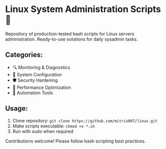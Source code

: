 # Linux System Administration Scripts 🐧

Repository of production-tested bash scripts for Linux servers administration. 
Ready-to-use solutions for daily sysadmin tasks.

## Categories:
- 🔍 Monitoring & Diagnostics
- 🔧 System Configuration
- 🛡️ Security Hardening
- 🚀 Performance Optimization
- 🤖 Automation Tools

## Usage:
1. Clone repository: `git clone https://github.com/mitrix007/linux.git`
2. Make scripts executable: `chmod +x *.sh`
3. Run with sudo when required

Contributions welcome! Please follow bash scripting best practices.
